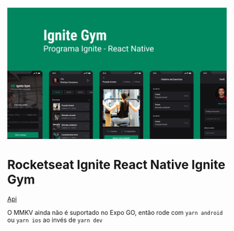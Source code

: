 ![cover](.github/cover.png)

# Rocketseat Ignite React Native Ignite Gym

[Api](https://github.com/rodrigorgtic/ignitegym-api)

O MMKV ainda não é suportado no Expo GO, então rode com `yarn android` ou `yarn ios` ao invés de `yarn dev`
